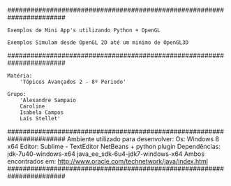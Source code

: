 ﻿#######################################################################

	Exemplos de Mini App's utilizando Python + OpenGL

	Exemplos Simulam desde OpenGL 2D até um minimo de OpenGL3D

#######################################################################

	Matéria:
   		'Tópicos Avançados 2 - 8º Periodo'

	Grupo: 
    	'Alexandre Sampaio
    	Caroline
    	Isabela Campos
    	Laís Stellet'

#######################################################################
	Ambiente utilizado para desenvolver:
			Os:
				Windows 8 x64
			Editor:
				Sublime - TextEditor
				NetBeans + python plugin
			Dependências:
				jdk-7u40-windows-x64
				java_ee_sdk-6u4-jdk7-windows-x64
				Ambos encontrados em:
					http://www.oracle.com/technetwork/java/index.html
#######################################################################